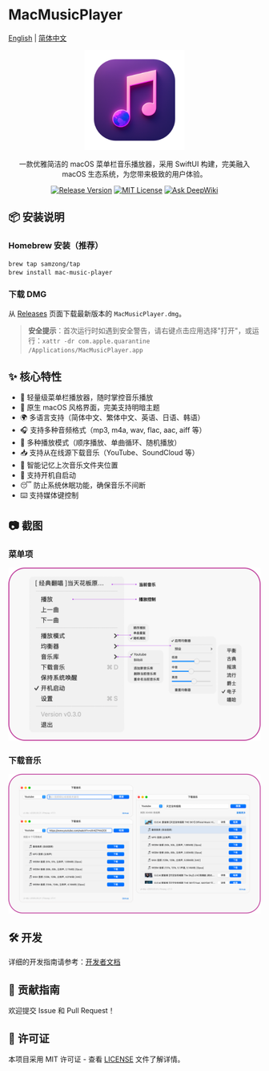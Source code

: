 # MacMusicPlayer

[English](README.md) | [简体中文](README_zh.md)

<div align="center">
  <img src="./MacMusicPlayer/Assets.xcassets/AppIcon.appiconset/icon_256x256_2x.png" alt="mac-music-player logo" width="200" />
  <br />
  <p>一款优雅简洁的 macOS 菜单栏音乐播放器，采用 SwiftUI 构建，完美融入 macOS 生态系统，为您带来极致的用户体验。</p>
  <p>
    <a href="https://github.com/samzong/MacMusicPlayer/releases"><img src="https://img.shields.io/github/v/release/samzong/MacMusicPlayer" alt="Release Version" /></a>
    <a href="https://github.com/samzong/MacMusicPlayer/blob/main/LICENSE"><img src="https://img.shields.io/github/license/samzong/MacMusicPlayer" alt="MIT License" /></a>
    <a href="https://deepwiki.com/samzong/MacMusicPlayer"><img src="https://deepwiki.com/badge.svg" alt="Ask DeepWiki"></a>
  </p>
</div>

## 📦 安装说明

### Homebrew 安装（推荐）

```bash
brew tap samzong/tap
brew install mac-music-player
```

### 下载 DMG

从 [Releases](https://github.com/samzong/MacMusicPlayer/releases) 页面下载最新版本的 `MacMusicPlayer.dmg`。

> **安全提示**：首次运行时如遇到安全警告，请右键点击应用选择"打开"，或运行：`xattr -dr com.apple.quarantine /Applications/MacMusicPlayer.app`

## ✨ 核心特性

- 🎵 轻量级菜单栏播放器，随时掌控音乐播放
- 🎨 原生 macOS 风格界面，完美支持明暗主题
- 🌍 多语言支持（简体中文、繁体中文、英语、日语、韩语）
- 🎧 支持多种音频格式（mp3, m4a, wav, flac, aac, aiff 等）
- 🔄 多种播放模式（顺序播放、单曲循环、随机播放）
- 📥 支持从在线源下载音乐（YouTube、SoundCloud 等）
- 💾 智能记忆上次音乐文件夹位置
- 🚀 支持开机自启动
- 😴 防止系统休眠功能，确保音乐不间断
- ⌨️ 支持媒体键控制

## 📷 截图

### 菜单项

![](MenuItems.png)

### 下载音乐

![](DownloadMusic.png)

## 🛠 开发

详细的开发指南请参考：[开发者文档](docs/developer_guide.md)

## 🤝 贡献指南

欢迎提交 Issue 和 Pull Request！

## 📄 许可证

本项目采用 MIT 许可证 - 查看 [LICENSE](LICENSE) 文件了解详情。
